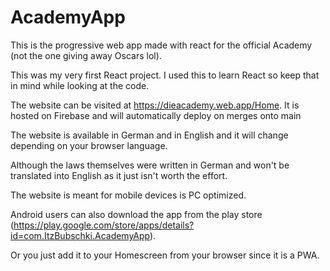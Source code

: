 # AcademyApp

This is the progressive web app made with react for the official Academy (not the one giving away Oscars lol).

This was my very first React project. I used this to learn React so keep that in mind while looking at the code.

The website can be visited at https://dieacademy.web.app/Home. It is hosted on Firebase and will automatically deploy on
merges onto main

The website is available in German and in English and it will change depending on your browser language. 

Although the laws themselves were written in German and won't be translated into English as it just isn't worth the effort. 

The website is meant for mobile devices is PC optimized.

Android users can also download the app from the play
store (https://play.google.com/store/apps/details?id=com.ItzBubschki.AcademyApp).

Or you just add it to your Homescreen from your browser since it is a PWA. 
